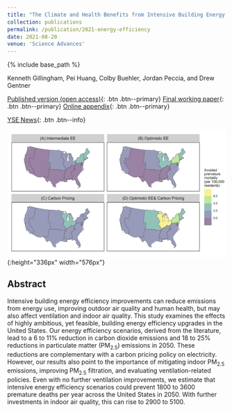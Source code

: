```yaml
---
title: "The Climate and Health Benefits from Intensive Building Energy Efficiency Improvements"
collection: publications
permalink: /publication/2021-energy-efficiency
date: 2021-08-20
venue: 'Science Advances'
---
```

{% include base_path %}

Kenneth Gillingham, Pei Huang, Colby Buehler, Jordan Peccia, and Drew Gentner

[Published version (open access)](https://advances.sciencemag.org/content/7/34/eabg0947){: .btn .btn--primary} [Final working paper](/files/2021_SciAdv_EE_Main.pdf){: .btn .btn--primary} [Online appendix](/files/2021_SciAdv_EE_SM.pdf){: .btn .btn--primary}

[YSE News](https://environment.yale.edu/news/article/efficient-buildings-could-save-thousands-of-lives-in-us-every-year){: .btn .btn--info}

![Avoided premature deaths](/images/paper-2021-energy-efficiency.png "Avoided premature deaths"){:height="336px" width="576px"}

## Abstract

Intensive building energy efficiency improvements can reduce emissions from energy use, improving outdoor air quality and human health, but may also affect ventilation and indoor air quality. This study examines the effects of highly ambitious, yet feasible, building energy efficiency upgrades in the United States. Our energy efficiency scenarios, derived from the literature, lead to a 6 to 11% reduction in carbon dioxide emissions and 18 to 25% reductions in particulate matter (PM<sub>2.5</sub>) emissions in 2050. These reductions are complementary with a carbon pricing policy on electricity. However, our results also point to the importance of mitigating indoor PM<sub>2.5</sub> emissions, improving PM<sub>2.5</sub> filtration, and evaluating ventilation-related policies. Even with no further ventilation improvements, we estimate that intensive energy efficiency scenarios could prevent 1800 to 3600 premature deaths per year across the United States in 2050. With further investments in indoor air quality, this can rise to 2900 to 5100.

